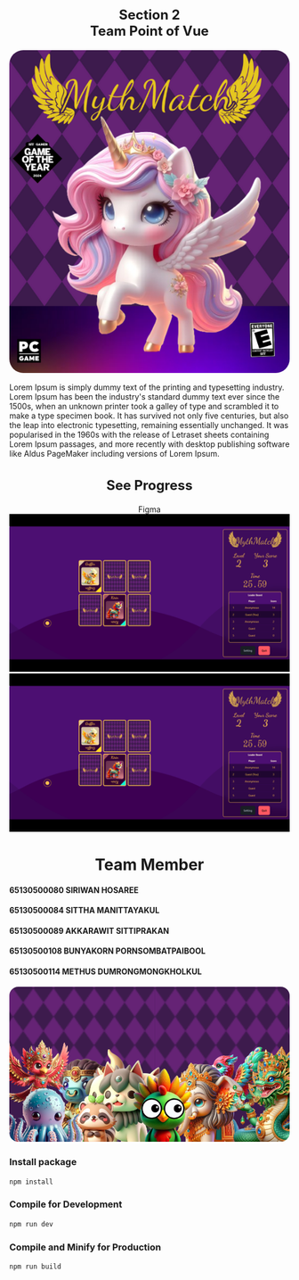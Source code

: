 <div align="center">
  <h2 style="font-size:24px;">Section 2 <br>
  Team Point of Vue</h2>
</div>

<!-- <img width="100%" src="./ReadMeImg/team-tag.jpg" alt="my banner"> -->
<div align="center">
<img src = "./ReadMeImg/placeholder-final.png" style = "border-radius:25px">
<p align = "left">Lorem Ipsum is simply dummy text of the printing and typesetting industry. Lorem Ipsum has been the industry's standard dummy text ever since the 1500s, when an unknown printer took a galley of type and scrambled it to make a type specimen book. It has survived not only five centuries, but also the leap into electronic typesetting, remaining essentially unchanged. It was popularised in the 1960s with the release of Letraset sheets containing Lorem Ipsum passages, and more recently with desktop publishing software like Aldus PageMaker including versions of Lorem Ipsum.</p>

</div>

<div align = "center">
  <h2 style="font-size:24px;">See Progress</h2>
<a src = "https://www.figma.com/file/MyTwZilN3k5pQ2qYkS5Fnz/%E0%B8%88%E0%B8%B1%E0%B8%9A%E0%B8%84%E0%B8%B9%E0%B9%88%E0%B8%A0%E0%B8%B2%E0%B8%9E?type=design&node-id=0%3A1&mode=design&t=nKgaOcYl7VrjEUzM-1">
Figma
</a>
</div>
<div>
<img src = "/ReadMeImg/screen-short-1.png">
<img src = "/ReadMeImg/screen-short-1.png">



</div>
<div>

<h1 align = "center">Team Member</h1>
<h4 align >

65130500080 SIRIWAN HOSAREE

</h4>

<h4 align >

65130500084 SITTHA MANITTAYAKUL

</h4>
<h4 align >

65130500089 AKKARAWIT SITTIPRAKAN


</h4>
<h4 align >

65130500108 BUNYAKORN PORNSOMBATPAIBOOL


</h4>
<h4 align >

65130500114 METHUS DUMRONGMONGKHOLKUL

</h4>

</div>
<img src = "./ReadMeImg/group-placeholder.png" style ="border-radius:16px">


### Install package

```sh
npm install
```

### Compile for Development

```sh
npm run dev
```

### Compile and Minify for Production

```sh
npm run build
```
